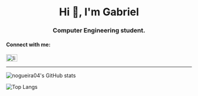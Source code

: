 <h1 align="center">Hi 👋, I'm Gabriel</h1>
<h3 align="center">Computer Engineering student.</h3>

<h4 align="left">Connect with me:</h4>
<p align="left">
<a href="https://linkedin.com/in/linkedin.com/in/nogueirag" target="blank"><img align="center" src="https://raw.githubusercontent.com/rahuldkjain/github-profile-readme-generator/master/src/images/icons/Social/linked-in-alt.svg" alt="linkedin.com/in/nogueirag" height="20" width="30" /></a>
</p>

<hr/>

![nogueira04's GitHub stats](https://github-readme-stats.vercel.app/api?username=nogueira04&show_icons=true&theme=transparent)

![Top Langs](https://github-readme-stats.vercel.app/api/top-langs/?username=nogueira04&layout=compact&theme=transparent&hide=cmake,makefile)


